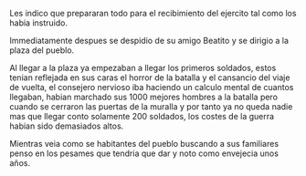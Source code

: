 Les indico que prepararan todo para el recibimiento del ejercito tal como los habia instruido.

Immediatamente despues se despidio de su amigo Beatito y se dirigio a la plaza del pueblo.

Al llegar a la plaza ya empezaban a llegar los primeros soldados, estos tenian reflejada en sus caras
el horror de la batalla y el cansancio del viaje de vuelta, el consejero nervioso iba haciendo un
calculo mental de cuantos llegaban, habian marchado sus 1000 mejores hombres a la batalla pero cuando
se cerraron las puertas de la muralla y por tanto ya no queda nadie mas que llegar conto solamente
200 soldados, los costes de la guerra habian sido demasiados altos.

Mientras veia como se habitantes del pueblo buscando a sus familiares penso en los pesames que tendria
que dar y noto como envejecia unos años.